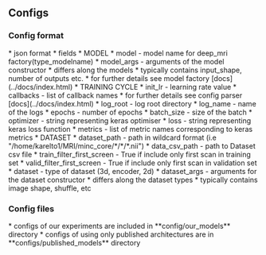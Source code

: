 ## Configs
<h3>Config format</h3>
* json format
* fields
    * MODEL
        * model - model name for deep_mri factory(type_modelname)
        * model_args - arguments of the model constructor
            * differs along the models
            * typically contains input_shape, number of outputs etc.
            * for further details see model factory [docs](../docs/index.html) 
    * TRAINING CYCLE 
        * init_lr - learning rate value
        * callbacks - list of callback names
            * for further details see config parser [docs](../docs/index.html) 
        * log_root - log root directory
        * log_name - name of the logs
        * epochs - number of epochs
        * batch_size - size of the batch
        * optimizer - string representing keras optimiser
        * loss - string representing keras loss function
        * metrics  - list of metric names corresponding to keras metrics
    * DATASET
        * dataset_path - path in wildcard format (i.e "/home/karelto1/MRI/minc_core/*/*/*.nii")
        * data_csv_path - path to Dataset csv file
        * train_filter_first_screen - True if include only first scan in training set
        * valid_filter_first_screen - True if include only first scan in validation set
        * dataset - type of dataset (3d, encoder, 2d)
        * dataset_args - arguments for the dataset constructor
            * differs along the dataset types
            * typically contains image shape, shuffle, etc
            
<h3>Config files</h3>
* configs of our experiments are included in **config/our_models** directory
* configs of using only published architectures are in **configs/published_models** directory

